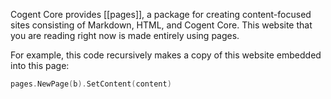 Cogent Core provides [[pages]], a package for creating content-focused sites consisting of Markdown, HTML, and Cogent Core. This website that you are reading right now is made entirely using pages.

For example, this code recursively makes a copy of this website embedded into this page:

```Go
pages.NewPage(b).SetContent(content)
```
